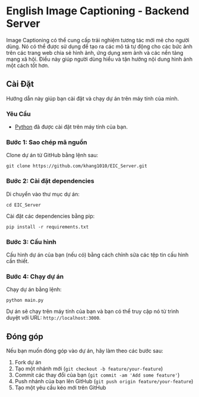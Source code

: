 # English Image Captioning - Backend Server

Image Captioning có thể cung cấp trải nghiệm tương tác mới mẻ cho người dùng. Nó có thể được sử dụng để tạo ra các mô tả tự động cho các bức ảnh trên các trang web chia sẻ hình ảnh, ứng dụng xem ảnh và các nền tảng mạng xã hội. Điều này giúp người dùng hiểu và tận hưởng nội dung hình ảnh một cách tốt hơn.

## Cài Đặt

Hướng dẫn này giúp bạn cài đặt và chạy dự án trên máy tính của mình.

### Yêu Cầu

- [Python](https://www.python.org) đã được cài đặt trên máy tính của bạn.

### Bước 1: Sao chép mã nguồn

Clone dự án từ GitHub bằng lệnh sau:

```shell
git clone https://github.com/khang1010/EIC_Server.git
```

### Bước 2: Cài đặt dependencies

Di chuyển vào thư mục dự án:

```shell
cd EIC_Server
```

Cài đặt các dependencies bằng pip:

```shell
pip install -r requirements.txt
```

### Bước 3: Cấu hình

Cấu hình dự án của bạn (nếu có) bằng cách chỉnh sửa các tệp tin cấu hình cần thiết.

### Bước 4: Chạy dự án

Chạy dự án bằng lệnh:

```shell
python main.py
```

Dự án sẽ chạy trên máy tính của bạn và bạn có thể truy cập nó từ trình duyệt với URL: `http://localhost:3000`.

## Đóng góp

Nếu bạn muốn đóng góp vào dự án, hãy làm theo các bước sau:

1. Fork dự án
2. Tạo một nhánh mới (`git checkout -b feature/your-feature`)
3. Commit các thay đổi của bạn (`git commit -am 'Add some feature'`)
4. Push nhánh của bạn lên GitHub (`git push origin feature/your-feature`)
5. Tạo một yêu cầu kéo mới trên GitHub
